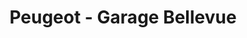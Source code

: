 ---
title: "Peugeot - Garage Bellevue"
url: /pontault-combault/peugeot-garage-bellevue/
shop: Autowerkstatt
---